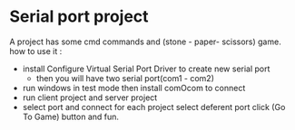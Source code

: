 # Serial port project
A project has some cmd commands and (stone - paper- scissors) game.
how to use it :
* install Configure Virtual Serial Port Driver to create new serial port
   * then you will have two serial port(com1 - com2)
* run windows in test mode then install comOcom to connect
* run client project and server project
* select port and connect for each project select deferent port
click (Go To Game) button and fun.
